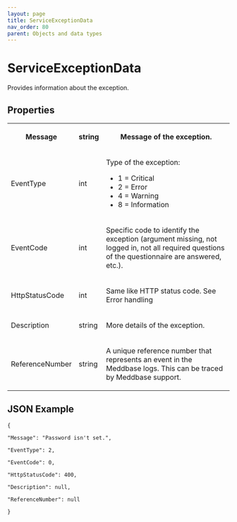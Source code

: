 ```yaml
---
layout: page
title: ServiceExceptionData
nav_order: 80
parent: Objects and data types
---
```


# ServiceExceptionDataProvides information about the exception.## Properties<table><tbody><tr><th><p>Message</p></th><th><p>string</p></th><th><p>Message of the exception.</p></th></tr><tr><td><p>EventType</p></td><td><p>int</p></td><td><p>Type of the exception:</p><ul><li>1 = Critical</li><li>2 = Error</li><li>4 = Warning</li><li>8 = Information</li></ul></td></tr><tr><td><p>EventCode</p></td><td><p>int</p></td><td><p>Specific code to identify the exception (argument missing, not logged in, not all required questions of the questionnaire are answered, etc.).</p></td></tr><tr><td><p>HttpStatusCode</p></td><td><p>int</p></td><td><p>Same like HTTP status code. See Error handling</p></td></tr><tr><td><p>Description</p></td><td><p>string</p></td><td><p>More details of the exception.</p></td></tr><tr><td><p>ReferenceNumber</p></td><td><p>string</p></td><td><p>A unique reference number that represents an event in the Meddbase logs. This can be traced by Meddbase support.</p></td></tr></tbody></table>## JSON Example```{"Message": "Password isn't set.","EventType": 2,"EventCode": 0,"HttpStatusCode": 400,"Description": null,"ReferenceNumber": null}```